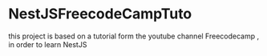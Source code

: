 # NestJSFreecodeCampTuto
this project is based on a tutorial form the youtube channel Freecodecamp , in order to learn NestJS 
